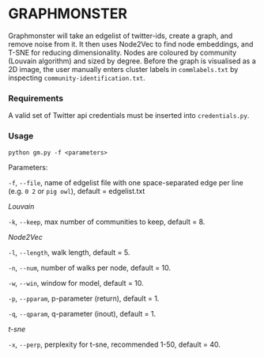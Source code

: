# GRAPHMONSTER

Graphmonster will take an edgelist of twitter-ids, create a graph, and remove noise from it. It then uses Node2Vec to find node embeddings, and T-SNE for reducing dimensionality. Nodes are coloured by community (Louvain algorithm) and sized by degree. Before the graph is visualised as a 2D image, the user manually enters cluster labels in `commlabels.txt` by inspecting `community-identification.txt`.

### Requirements

A valid set of Twitter api credentials must be inserted into `credentials.py`.

### Usage

```
python gm.py -f <parameters>
```

Parameters:

`-f`, `--file`, name of edgelist file with one space-separated edge per line (e.g. `0 2` or `pig owl`), default = edgelist.txt

_Louvain_

`-k`, `--keep`, max number of communities to keep, default = 8.

_Node2Vec_

`-l`, `--length`, walk length, default = 5. 

`-n`, `--num`, number of walks per node, default = 10.

`-w`, `--win`, window for model, default = 10.

`-p`, `--pparam`, p-parameter (return), default = 1.

`-q`, `--qparam`, q-parameter (inout), default = 1.

_t-sne_

`-x`, `--perp`, perplexity for t-sne, recommended 1-50, default = 40.
